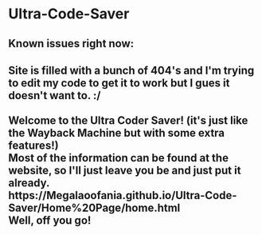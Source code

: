 # Ultra-Code-Saver
<h2>Known issues right now:<h2>
  Site is filled with a bunch of 404's and I'm trying to edit my code to get it to work but I gues it doesn't want to. :/
<br><br>
Welcome to the Ultra Coder Saver! (it's just like the Wayback Machine but with some extra features!)
<br>
Most of the information can be found at the website, so I'll just leave you be and just put it already.
<br>
https://Megalaoofania.github.io/Ultra-Code-Saver/Home%20Page/home.html
<br>
Well, off you go!
